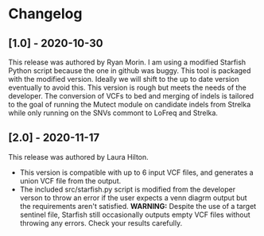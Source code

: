 # Changelog

## [1.0] - 2020-10-30

This release was authored by Ryan Morin.
I am using a modified Starfish Python script because the one in github was buggy. This tool is packaged with the modified version. Ideally we will shift to the up to date version eventually to avoid this. This version is rough but meets the needs of the developer. 
The conversion of VCFs to bed and merging of indels is tailored to the goal of running the Mutect module on candidate indels from Strelka while only running on the SNVs commont to LoFreq and Strelka.

## [2.0] - 2020-11-17

This release was authored by Laura Hilton. 

 - This version is compatible with up to 6 input VCF files, and generates a union VCF file from the output. 
 - The included src/starfish.py script is modified from the developer verson to throw an error if the user expects a venn diagrm output but the requirements aren't satisfied. 
 **WARNING:** Despite the use of a target sentinel file, Starfish still occasionally outputs empty VCF files without throwing any errors. Check your results carefully. 